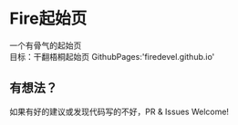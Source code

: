 # Fire起始页
一个有骨气的起始页  
目标：干翻梧桐起始页
GithubPages:'firedevel.github.io'

## 有想法？
如果有好的建议或发现代码写的不好，PR & Issues Welcome!
